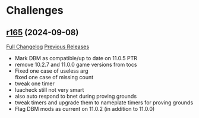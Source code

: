 # <DBM Mod> Challenges

## [r165](https://github.com/DeadlyBossMods/DBM-Challenges/tree/r165) (2024-09-08)
[Full Changelog](https://github.com/DeadlyBossMods/DBM-Challenges/compare/r164...r165) [Previous Releases](https://github.com/DeadlyBossMods/DBM-Challenges/releases)

- Mark DBM as compatible/up to date on 11.0.5 PTR  
- remove 10.2.7 and 11.0.0 game versions from tocs  
- Fixed one case of useless arg  
    fixed one case of missing count  
- tweak one timer  
- luacheck still not very smart  
- also auto respond to bnet during proving grounds  
- tweak timers and upgrade them to nameplate timers for proving grounds  
- Flag DBM mods as current on 11.0.2 (in addition to 11.0.0)  

